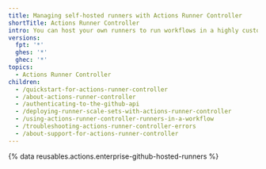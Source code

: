 ```yaml
---
title: Managing self-hosted runners with Actions Runner Controller
shortTitle: Actions Runner Controller
intro: You can host your own runners to run workflows in a highly customizable environment.
versions:
  fpt: '*'
  ghes: '*'
  ghec: '*'
topics:
  - Actions Runner Controller
children:
  - /quickstart-for-actions-runner-controller
  - /about-actions-runner-controller
  - /authenticating-to-the-github-api
  - /deploying-runner-scale-sets-with-actions-runner-controller
  - /using-actions-runner-controller-runners-in-a-workflow
  - /troubleshooting-actions-runner-controller-errors
  - /about-support-for-actions-runner-controller
---
```

 
{% data reusables.actions.enterprise-github-hosted-runners %}
